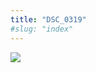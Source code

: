 ```yaml
---
title: "DSC_0319"
#slug: "index"
---
```


[![](/wp-content/2015/05/DSC_0319-300x201.jpg)](/wp-content/2015/05/DSC_0319.jpg)